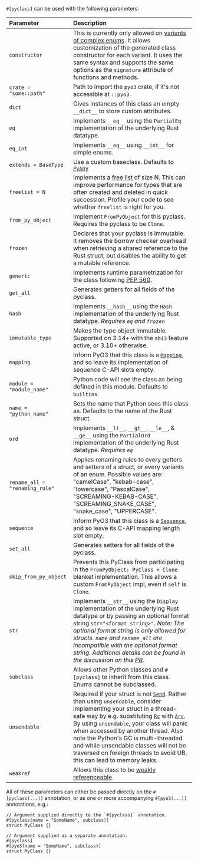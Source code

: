 `#[pyclass]` can be used with the following parameters:

|  Parameter  |  Description |
| :-  | :- |
| `constructor` | This is currently only allowed on [variants of complex enums][params-constructor]. It allows customization of the generated class constructor for each variant. It uses the same syntax and supports the same options as the `signature` attribute of functions and methods. |
| <span style="white-space: pre">`crate = "some::path"`</span>  | Path to import the `pyo3` crate, if it's not accessible at `::pyo3`. |
| `dict` | Gives instances of this class an empty `__dict__` to store custom attributes. |
| `eq` | Implements `__eq__` using the `PartialEq` implementation of the underlying Rust datatype. |
| `eq_int` | Implements `__eq__` using `__int__` for simple enums. |
| <span style="white-space: pre">`extends = BaseType`</span>  | Use a custom baseclass. Defaults to [`PyAny`][params-1] |
| <span style="white-space: pre">`freelist = N`</span> |  Implements a [free list][params-2] of size N. This can improve performance for types that are often created and deleted in quick succession. Profile your code to see whether `freelist` is right for you.  |
| `from_py_object` | Implement `FromPyObject` for this pyclass. Requires the pyclass to be `Clone`. |
| <span style="white-space: pre">`frozen`</span> | Declares that your pyclass is immutable. It removes the borrow checker overhead when retrieving a shared reference to the Rust struct, but disables the ability to get a mutable reference. |
| `generic` | Implements runtime parametrization for the class following [PEP 560](https://peps.python.org/pep-0560/). |
| `get_all` | Generates getters for all fields of the pyclass. |
| `hash` | Implements `__hash__` using the `Hash` implementation of the underlying Rust datatype. *Requires `eq` and `frozen`* |
| `immutable_type` | Makes the type object immutable. Supported on 3.14+ with the `abi3` feature active, or 3.10+ otherwise. |
| `mapping` |  Inform PyO3 that this class is a [`Mapping`][params-mapping], and so leave its implementation of sequence C-API slots empty. |
| <span style="white-space: pre">`module = "module_name"`</span> |  Python code will see the class as being defined in this module. Defaults to `builtins`. |
| <span style="white-space: pre">`name = "python_name"`</span> | Sets the name that Python sees this class as. Defaults to the name of the Rust struct. |
| `ord` | Implements `__lt__`, `__gt__`, `__le__`, & `__ge__` using the `PartialOrd` implementation of the underlying Rust datatype. *Requires `eq`* |
| `rename_all = "renaming_rule"` | Applies renaming rules to every getters and setters of a struct, or every variants of an enum. Possible values are: "camelCase", "kebab-case", "lowercase", "PascalCase", "SCREAMING-KEBAB-CASE", "SCREAMING_SNAKE_CASE", "snake_case", "UPPERCASE". |
| `sequence` |  Inform PyO3 that this class is a [`Sequence`][params-sequence], and so leave its C-API mapping length slot empty. |
| `set_all` | Generates setters for all fields of the pyclass. |
| `skip_from_py_object` | Prevents this PyClass from participating in the `FromPyObject: PyClass + Clone` blanket implementation. This allows a custom `FromPyObject` impl, even if `self` is `Clone`. |
| `str` | Implements `__str__` using the `Display` implementation of the underlying Rust datatype or by passing an optional format string `str="<format string>"`. *Note: The optional format string is only allowed for structs.  `name` and `rename_all` are incompatible with the optional format string.  Additional details can be found in the discussion on this [PR](https://github.com/PyO3/pyo3/pull/4233).* |
| `subclass` | Allows other Python classes and `#[pyclass]` to inherit from this class. Enums cannot be subclassed. |
| `unsendable` | Required if your struct is not [`Send`][params-3]. Rather than using `unsendable`, consider implementing your struct in a thread-safe way by e.g. substituting [`Rc`][params-4] with [`Arc`][params-5]. By using `unsendable`, your class will panic when accessed by another thread. Also note the Python's GC is multi-threaded and while unsendable classes will not be traversed on foreign threads to avoid UB, this can lead to memory leaks. |
| `weakref` | Allows this class to be [weakly referenceable][params-6]. |

All of these parameters can either be passed directly on the `#[pyclass(...)]` annotation, or as one or
more accompanying `#[pyo3(...)]` annotations, e.g.:

```rust,ignore
// Argument supplied directly to the `#[pyclass]` annotation.
#[pyclass(name = "SomeName", subclass)]
struct MyClass {}

// Argument supplied as a separate annotation.
#[pyclass]
#[pyo3(name = "SomeName", subclass)]
struct MyClass {}
```

[params-1]: https://docs.rs/pyo3/latest/pyo3/types/struct.PyAny.html
[params-2]: https://en.wikipedia.org/wiki/Free_list
[params-3]: https://doc.rust-lang.org/std/marker/trait.Send.html
[params-4]: https://doc.rust-lang.org/std/rc/struct.Rc.html
[params-5]: https://doc.rust-lang.org/std/sync/struct.Arc.html
[params-6]: https://docs.python.org/3/library/weakref.html
[params-constructor]: https://pyo3.rs/latest/class.html#complex-enums
[params-mapping]: https://pyo3.rs/latest/class/protocols.html#mapping--sequence-types
[params-sequence]: https://pyo3.rs/latest/class/protocols.html#mapping--sequence-types
